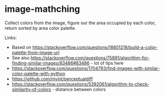# image-mathching

Collect colors from the image, figure our the area occupied by each color, return sorted by area color palette.


Links:

* Based on https://stackoverflow.com/questions/18801218/build-a-color-palette-from-image-url
* See also https://stackoverflow.com/questions/75891/algorithm-for-finding-similar-images/83486#83486 - lot of tips here 
* https://stackoverflow.com/questions/1704793/find-images-with-similar-color-palette-with-python
* https://github.com/myint/perceptualdiff
* https://stackoverflow.com/questions/5392061/algorithm-to-check-similarity-of-colors - distance between colors
